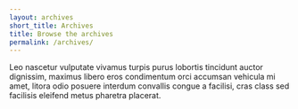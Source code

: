 ```yaml
---
layout: archives
short_title: Archives
title: Browse the archives
permalink: /archives/
---
```


Leo nascetur vulputate vivamus turpis purus lobortis tincidunt auctor dignissim, maximus libero eros condimentum orci accumsan vehicula mi amet, litora odio posuere interdum convallis congue a facilisi, cras class sed facilisis eleifend metus pharetra placerat.
